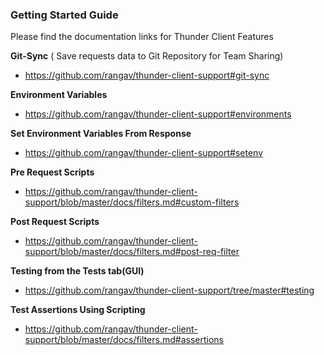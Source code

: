 ### Getting Started Guide

Please find the documentation links for Thunder Client Features


**Git-Sync** ( Save requests data to Git Repository for Team Sharing)
- https://github.com/rangav/thunder-client-support#git-sync

**Environment Variables**
- https://github.com/rangav/thunder-client-support#environments

**Set Environment Variables From Response**
- https://github.com/rangav/thunder-client-support#setenv

**Pre Request Scripts**
- https://github.com/rangav/thunder-client-support/blob/master/docs/filters.md#custom-filters

**Post Request Scripts**
- https://github.com/rangav/thunder-client-support/blob/master/docs/filters.md#post-req-filter

**Testing from the Tests tab(GUI)**
- https://github.com/rangav/thunder-client-support/tree/master#testing

**Test Assertions Using Scripting**
- https://github.com/rangav/thunder-client-support/blob/master/docs/filters.md#assertions

